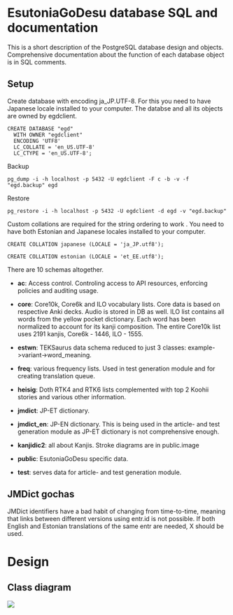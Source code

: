 # EsutoniaGoDesu database SQL and documentation
This is a short description of the PostgreSQL database design and objects.
Comprehensive documentation about the function of each database object is in SQL comments.

## Setup
Create database with encoding ja_JP.UTF-8. For this you need to have Japanese locale installed to your computer.
The databse and all its objects are owned by egdclient.<br/>
```
CREATE DATABASE "egd"
  WITH OWNER "egdclient"
  ENCODING 'UTF8'
  LC_COLLATE = 'en_US.UTF-8'
  LC_CTYPE = 'en_US.UTF-8';
```


Backup<br/>
```
pg_dump -i -h localhost -p 5432 -U egdclient -F c -b -v -f "egd.backup" egd
```

Restore<br/>
```
pg_restore -i -h localhost -p 5432 -U egdclient -d egd -v "egd.backup"
```

Custom collations are required for the string ordering to work . You need to have both Estonian and Japanese locales installed
 to your computer.<br/>
```
CREATE COLLATION japanese (LOCALE = 'ja_JP.utf8');
```

```
CREATE COLLATION estonian (LOCALE = 'et_EE.utf8');
```



There are 10 schemas altogether.

- **ac**: Access control. Controling access to API resources, enforcing policies and auditing usage.

- **core**: Core10k, Core6k and ILO vocabulary lists. Core data is based on respective Anki decks. Audio is stored in DB as well.
ILO list contains all words from the yellow pocket dictionary. Each word has been normalized to account for its kanji composition.
The entire Core10k list uses 2191 kanjis, Core6k - 1446, ILO - 1555.
- **estwn**: TEKSaurus data schema reduced to just 3 classes: example->variant->word_meaning.
- **freq**: various frequency lists. Used in test generation module and for creating translation queue.
- **heisig**: Doth RTK4 and RTK6 lists complemented with top 2 Koohii stories and various other information.
- **jmdict**: JP-ET dictionary.
- **jmdict_en**: JP-EN dictionary. This is being used in the article- and test generation module as JP-ET dictionary is not comprehensive enough.
- **kanjidic2**: all about Kanjis. Stroke diagrams are in public.image
- **public**: EsutoniaGoDesu specific data.
- **test**: serves data for article- and test generation module.



## JMDict gochas

JMDict identifiers have a bad habit of changing from time-to-time, meaning that links between different versions using entr.id is not possible.
If both English and Estonian translations of the same entr are needed, X should be used.


# Design
## Class diagram
<img src="https://raw.githubusercontent.com/esutoniagodesu/egd-db/master/class-diagrams/schema/ac.png"/>